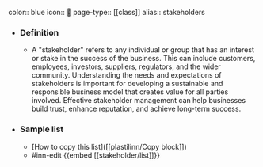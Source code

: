 color:: blue
icon:: 🤔
page-type:: [[class]]
alias:: stakeholders

- ### Definition 
  - A "stakeholder" refers to any individual or group that has an interest or stake in the success of the business. This can include customers, employees, investors, suppliers, regulators, and the wider community. Understanding the needs and expectations of stakeholders is important for developing a sustainable and responsible business model that creates value for all parties involved. Effective stakeholder management can help businesses build trust, enhance reputation, and achieve long-term success.
- ### Sample list
  - [How to copy this list]([[plastilinn/Copy block]])
  - #inn-edit {{embed [[stakeholder/list]]}}


